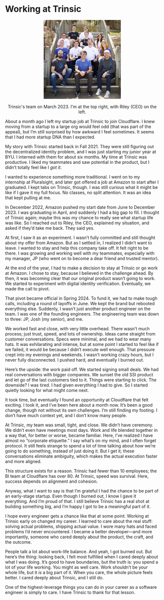 # Working at Trinsic

 <p align="center">
  <img src="./trinsic-team.jpg" alt="Trinsic's team on March 2023" width="50%" />
 </p>
<p align="center">Trinsic's team on March 2023. I'm at the top right, with Riley (CEO) on the left.</p>

About a month ago I left my startup job at Trinsic to join Cloudflare. I knew moving from a startup to a large org would feel odd (that was part of the appeal), but I’m still surprised by how awkward I feel sometimes. It seems that I had more startup DNA than I expected.

My story with Trinsic started back in Fall 2021. They were still figuring out the decentralized identity problem, and I was just starting my junior year at BYU. I interned with them for about six months. My time at Trinsic was productive. I liked my teammates and saw potential in the product, but I didn’t totally feel like I _got it_.

I wanted to experience something more traditional. I went on to my internship at Pluralsight, and later got offered a job at Amazon to start after I graduated. I kept tabs on Trinsic, though. I was still curious what it might be like if I gave it my full focus. No classes, no split attention. It was an idea that kept pulling at me.

In December 2022, Amazon pushed my start date from June to December 2023. I was graduating in April, and suddenly I had a big gap to fill. I thought of Trinsic again; maybe this was my chance to really see what startup life was like. So I reached out to Riley, the CEO, explained my situation, and asked if they’d take me back. They said yes.

At first, I saw it as an experiment. I wasn’t fully committed and still thought about my offer from Amazon. But as I settled in, I realized I didn’t want to leave. I wanted to stay and help this company take off. It felt right to be there. I was growing and working well with my teammates, especially with my manager, JP (who went on to become a dear friend and trusted mentor).

At the end of the year, I had to make a decision to stay at Trinsic or go work at Amazon. I chose to stay, because I believed in the challenge ahead. By then, it was becoming clear that our original product wasn’t going to work. We started to experiment with digital identity verification. Eventually, we made the call to pivot.

That pivot became official in Spring 2024. To fund it, we had to make tough calls, including a round of layoffs in June. We kept the brand but rebooted everything else. Suddenly, I wasn’t just another product engineer on the team. I was one of the founding engineers. The engineering team was down to three: JP, Josh (my senior), and me.

We worked fast and close, with very little overhead. There wasn’t much process; just trust, speed, and lots of ownership. Ideas came straight from customer conversations. Specs were minimal, and we had to wear many hats. It was exhilarating and intense, but at some point I started to feel like if we failed, it would be because I didn’t execute well enough. That pressure crept into my evenings and weekends. I wasn’t working crazy hours, but I never fully disconnected. I pushed hard, and eventually I burned out.

Here’s the upside: the work paid off. We started signing small deals. We had real conversations with bigger companies. We sunset the old SSI product and let go of the last customers tied to it. Things were starting to click. The downside? I was tired. I had given everything I had to give. So I started quietly looking for what might come next.

It took time, but eventually I found an opportunity at Cloudflare that felt exciting. I took it, and I’ve been here about a month now. It’s been a good change, though not without its own challenges. I’m still finding my footing. I don’t have much context yet, and I don’t know many people.

At Trinsic, my team was small, tight, and close. We didn’t have ceremony. We didn’t even have meetings most days. Work and life blended together in a way that, for better or worse, became familiar. Here, I’ve realized I have almost no “corporate etiquette.” I say what’s on my mind, and I often forget protocol. It still feels strange to spend a lot of time talking about _how_ we’re going to do something, instead of just doing it. But I get it; these conversations eliminate ambiguity, which makes the actual execution faster and more aligned.

This structure exists for a reason. Trinsic had fewer than 10 employees; the BI team at Cloudflare has over 80. At Trinsic, speed was survival. Here, success depends on alignment and cohesion.

Anyway, what I want to say is that I’m grateful I had the chance to be part of an early-stage startup. Even though I burned out, I know I gave it everything. And I’m proud of that. I still believe Trinsic has a real shot at building something big, and I’m happy I got to be a meaningful part of it.

I hope every engineer gets a chance like that at some point. Working at Trinsic early on changed my career. I learned to care about the real stuff: solving actual problems, shipping actual value. I wore many hats and faced problems I’d never encountered. I became a better developer—and more importantly, someone who cared deeply about the product, the craft, and the outcome.

People talk a lot about work-life balance. And yeah, I got burned out. But here’s the thing: looking back, I felt most fulfilled when I cared deeply about what I was doing. It’s good to have boundaries, but the truth is: you spend a lot of your life working. You might as well care. Work shouldn’t be your whole life, but it _is_ a big part of it. When you care, the whole picture feels better. I cared deeply about Trinsic, and I still do.

One of the highest-leverage things you can do in your career as a software engineer is simply to care. I have Trinsic to thank for that lesson.
